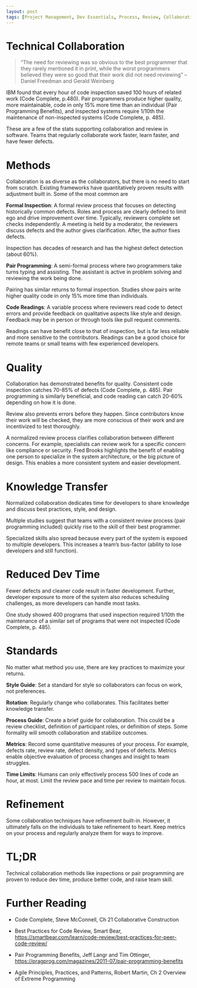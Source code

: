 ```yaml
---
layout: post
tags: [Project Management, Dev Essentials, Process, Review, Collaboration, Pair Programming]
---
```


# Technical Collaboration

> “The need for reviewing was so obvious to the best programmer that they
> rarely mentioned it in print, while the worst programmers believed they 
> were so good that their work did not need reviewing”
> – Daniel Freedman and Gerald Weinberg

IBM found that every hour of code inspection saved 100 hours of related work (Code Complete, p.480). Pair programmers produce higher quality, more maintainable, code in only 15% more time than an individual (Pair Programming Benefits), and inspected systems require 1/10th the maintenance of non-inspected systems
(Code Complete, p. 485).

<!-- more -->

These are a few of the stats supporting collaboration and review in software. Teams that regularly collaborate work faster, learn faster, and have fewer defects.

Methods
=======

Collaboration is as diverse as the collaborators, but there is no need to start from scratch. Existing frameworks have quantitatively proven results with adjustment built in. Some of the most common are

**Formal Inspection**: A formal review process that focuses on detecting historically common defects. Roles and process are clearly defined to limit ego and drive improvement over time. Typically, reviewers complete set checks independently. A meeting is held by a moderator, the reviewers discuss defects
and the author gives clarification. After, the author fixes defects.

Inspection has decades of research and has the highest defect detection (about 60%).

**Pair Programming**: A semi-formal process where two programmers take turns typing and assisting. The assistant is active in problem solving and reviewing the work being done.

Pairing has similar returns to formal inspection. Studies show pairs write higher quality code in only 15% more time than individuals.

**Code Readings**: A variable process where reviewers read code to detect errors and provide feedback on qualitative aspects like style and design. Feedback may be in person or through tools like pull request comments.

Readings can have benefit close to that of inspection, but is far less reliable and more sensitive to the contributors. Readings can be a good choice for remote teams or small teams with few experienced developers.

Quality
=======

Collaboration has demonstrated benefits for quality. Consistent code inspection catches 70-85% of defects (Code Complete, p. 485). Pair programming is similarly beneficial, and code reading can catch 20-60% depending on how it is done.

Review also prevents errors before they happen. Since contributors know their work will be checked, they are more conscious of their work and are incentivized to test thoroughly.

A normalized review process clarifies collaboration between different concerns. For example, specialists can review work for a specific concern like compliance or security. Fred Brooks highlights the benefit of enabling one person to specialize in the system architecture, or the big picture of design. This
enables a more consistent system and easier development.

Knowledge Transfer
==================

Normalized collaboration dedicates time for developers to share knowledge and discuss best practices, style, and design.

Multiple studies suggest that teams with a consistent review process (pair programming included) quickly rise to the skill of their best programmer.

Specialized skills also spread because every part of the system is exposed to multiple developers. This increases a team’s bus-factor (ability to lose developers and still function).

Reduced Dev Time
================

Fewer defects and cleaner code result in faster development. Further, developer exposure to more of the system also reduces scheduling challenges, as more developers can handle most tasks.

One study showed 400 programs that used inspection required 1/10th the maintenance of a similar set of programs that were not inspected (Code Complete, p. 485).

Standards
=========

No matter what method you use, there are key practices to maximize your returns.

**Style Guide**: Set a standard for style so collaborators can focus on work, not preferences.

**Rotation**: Regularly change who collaborates. This facilitates better knowledge transfer.

**Process Guide**: Create a brief guide for collaboration. This could be a review checklist, definition of participant roles, or definition of steps. Some formality will smooth collaboration and stabilize outcomes.

**Metrics**: Record some quantitative measures of your process. For example, defects rate, review rate, defect density, and types of defects. Metrics enable objective evaluation of process changes and insight to team struggles.

**Time Limits**: Humans can only effectively process 500 lines of code an hour, at most. Limit the review pace and time per review to maintain focus.

Refinement
==========

Some collaboration techniques have refinement built-in. However, it ultimately falls on the individuals to take refinement to heart. Keep metrics on your process and regularly analyze them for ways to improve.

TL;DR
=====

Technical collaboration methods like inspections or pair programming are proven to reduce dev time, produce better code, and raise team skill.

Further Reading
===============

- Code Complete, Steve McConnell, Ch 21 Collaborative Construction

- Best Practices for Code Review, Smart Bear, <https://smartbear.com/learn/code-review/best-practices-for-peer-code-review/>

- Pair Programming Benefits, Jeff Langr and Tim Ottinger, <https://pragprog.com/magazines/2011-07/pair-programming-benefits>

- Agile Principles, Practices, and Patterns, Robert Martin, Ch 2 Overview of Extreme Programming